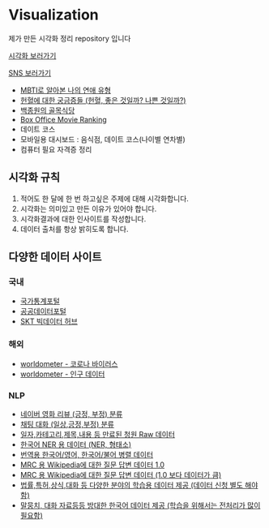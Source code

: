 # Visualization
제가 만든 시각화 정리 repository 입니다

[시각화 보러가기](https://public.tableau.com/profile/.19603039#!/)

[SNS 보러가기](https://www.instagram.com/jongsky_data/)

- [MBTI로 알아본 나의 연애 유형](https://github.com/JONGSKY/Visualization/tree/master/Love_MBTI)
- [헌혈에 대한 궁금증들 (헌혈, 좋은 것일까? 나쁜 것일까?)](https://github.com/JONGSKY/Visualization/tree/master/Blood_donation)
- [백종원의 골목식당](https://github.com/JONGSKY/Visualization/tree/master/Back_street)
- [Box Office Movie Ranking](https://github.com/JONGSKY/Visualization/tree/master/Movie)
- 데이트 코스
- 모바일용 대시보드 : 음식점, 데이트 코스(나이별 연차별)
- 컴퓨터 필요 자격증 정리

## 시각화 규칙
1. 적어도 한 달에 한 번 하고싶은 주제에 대해 시각화합니다.
2. 시각화는 의미있고 만든 이유가 있어야 합니다.
3. 시각화결과에 대한 인사이트를 작성합니다.
4. 데이터 출처를 항상 밝히도록 합니다.

## 다양한 데이터 사이트
  ### 국내
  - [국가통계포털](http://kosis.kr/index/index.do)
  - [공공데이터포털](https://www.data.go.kr/)
  - [SKT 빅데이터 허브](https://www.bigdatahub.co.kr/index.do)
  ### 해외
  - [worldometer - 코로나 바이러스](https://www.worldometers.info/coronavirus/)
  - [worldometer - 인구 데이터](https://www.worldometers.info/world-population/)  
  ### NLP
  - [네이버 영화 리뷰 (긍정, 부정) 분류](https://github.com/e9t/nsmc)
  - [채팅 대화 (일상,긍정,부정) 분류](https://github.com/songys/Chatbot_data)
  - [일자,카테고리,제목,내용 등 만료된 청원 Raw 데이터](https://github.com/akngs/petitions)
  - [한국어 NER 용 데이터 (NER, 형태소)](https://github.com/machinereading/KoreanNERCorpus)
  - [번역용 한국어/영어, 한국어/불어 병렬 데이터](https://github.com/j-min/korean-parallel-corpora)
  - [MRC 용 Wikipedia에 대한 질문 답변 데이터 1.0](https://korquad.github.io/category/1.0_KOR.html)
  - [MRC 용 Wikipedia에 대한 질문 답변 데이터 (1.0 보다 데이터가 큼)](https://korquad.github.io/)
  - [법률,특허,상식,대화 등 다양한 분야의 학습용 데이터 제공 (데이터 신청 별도 해야함)](http://www.aihub.or.kr/ai_data)
  - [말뭉치, 대화 자료등등 방대한 한국어 데이터 제공 (학습을 위해서는 전처리가 많이 필요함)](https://ithub.korean.go.kr/user/total/database/corpusManager.do)
  
